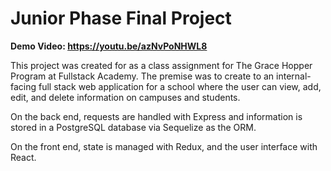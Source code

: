 
# Junior Phase Final Project

**Demo Video: https://youtu.be/azNvPoNHWL8**

This project was created for as a class assignment for The Grace Hopper Program at Fullstack Academy. The premise was to create to an internal-facing full stack web application for a school where the user can view, add, edit, and delete information on campuses and students. 

On the back end, requests are handled with Express and information is stored in a PostgreSQL database via Sequelize as the ORM.

On the front end, state is managed with Redux, and the user interface with React.
